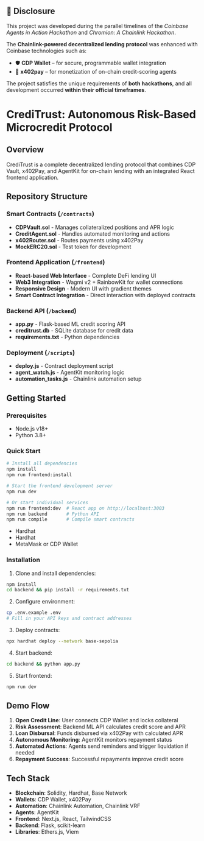 ## 📢 Disclosure

This project was developed during the parallel timelines of the *Coinbase Agents in Action Hackathon* and *Chromion: A Chainlink Hackathon*.

The **Chainlink-powered decentralized lending protocol** was enhanced with Coinbase technologies such as:

- 🛡️ **CDP Wallet** – for secure, programmable wallet integration  
- 💸 **x402pay** – for monetization of on-chain credit-scoring agents

The project satisfies the unique requirements of **both hackathons**, and all development occurred **within their official timeframes**.

# CrediTrust: Autonomous Risk-Based Microcredit Protocol

## Overview
CrediTrust is a complete decentralized lending protocol that combines CDP Vault, x402Pay, and AgentKit for on-chain lending with an integrated React frontend application.

## Repository Structure

### Smart Contracts (`/contracts`)
- **CDPVault.sol** - Manages collateralized positions and APR logic
- **CreditAgent.sol** - Handles automated monitoring and actions  
- **x402Router.sol** - Routes payments using x402Pay
- **MockERC20.sol** - Test token for development

### Frontend Application (`/frontend`)
- **React-based Web Interface** - Complete DeFi lending UI
- **Web3 Integration** - Wagmi v2 + RainbowKit for wallet connections
- **Responsive Design** - Modern UI with gradient themes
- **Smart Contract Integration** - Direct interaction with deployed contracts

### Backend API (`/backend`)
- **app.py** - Flask-based ML credit scoring API
- **creditrust.db** - SQLite database for credit data
- **requirements.txt** - Python dependencies

### Deployment (`/scripts`)
- **deploy.js** - Contract deployment script
- **agent_watch.js** - AgentKit monitoring logic
- **automation_tasks.js** - Chainlink automation setup

## Getting Started

### Prerequisites
- Node.js v18+
- Python 3.8+

### Quick Start
```bash
# Install all dependencies
npm install
npm run frontend:install

# Start the frontend development server
npm run dev

# Or start individual services
npm run frontend:dev  # React app on http://localhost:3003
npm run backend       # Python API
npm run compile       # Compile smart contracts
```
- Hardhat
- Hardhat
- MetaMask or CDP Wallet

### Installation

1. Clone and install dependencies:
```bash
npm install
cd backend && pip install -r requirements.txt
```

2. Configure environment:
```bash
cp .env.example .env
# Fill in your API keys and contract addresses
```

3. Deploy contracts:
```bash
npx hardhat deploy --network base-sepolia
```

4. Start backend:
```bash
cd backend && python app.py
```

5. Start frontend:
```bash
npm run dev
```

## Demo Flow

1. **Open Credit Line**: User connects CDP Wallet and locks collateral
2. **Risk Assessment**: Backend ML API calculates credit score and APR
3. **Loan Disbursal**: Funds disbursed via x402Pay with calculated APR
4. **Autonomous Monitoring**: AgentKit monitors repayment status
5. **Automated Actions**: Agents send reminders and trigger liquidation if needed
6. **Repayment Success**: Successful repayments improve credit score

## Tech Stack
- **Blockchain**: Solidity, Hardhat, Base Network
- **Wallets**: CDP Wallet, x402Pay
- **Automation**: Chainlink Automation, Chainlink VRF
- **Agents**: AgentKit
- **Frontend**: Next.js, React, TailwindCSS
- **Backend**: Flask, scikit-learn
- **Libraries**: Ethers.js, Viem

